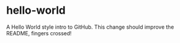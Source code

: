 # hello-world
A Hello World style intro to GitHub.
This change should improve the README, fingers crossed!
